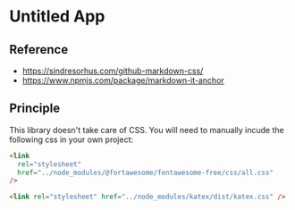 # Untitled App

## Reference

- https://sindresorhus.com/github-markdown-css/
- https://www.npmjs.com/package/markdown-it-anchor

## Principle

This library doesn't take care of CSS.
You will need to manually incude the following css in your own project:

```html
<link
  rel="stylesheet"
  href="../node_modules/@fortawesome/fontawesome-free/css/all.css"
/>

<link rel="stylesheet" href="../node_modules/katex/dist/katex.css" />
```
